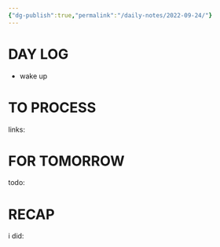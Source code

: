 ```yaml
---
{"dg-publish":true,"permalink":"/daily-notes/2022-09-24/"}
---
```



# DAY LOG
- wake up
# TO PROCESS
links:
# FOR TOMORROW
todo:
# RECAP
i did:


